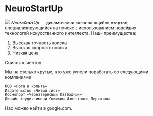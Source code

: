 # NeuroStartUp
![](https://netology-code.github.io/git-homeworks/introduction/assets/logo.png)
*NeuroStartUp* — динамически развивающийся стартап, специализирующийся на поиске с использованием новейших технологий искусственного интеллекта.
Наши преимущества:
1. Высокая точность поиска
2. Высокая скорость поиска
3. Низкая цена

Список клиентов

Мы на столько крутые, что уже успели поработать со следующими компаниями:

    ООО «Рога и копыта»
    Издательство «Читый лист»
    Космопорт «Черезтерновый Кзвёздный»
    Дизайн-студия имени Слишком Известного Персонажа

Нас можно найти в google.com.
